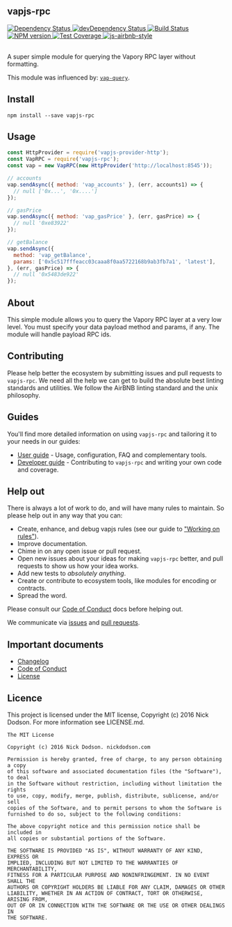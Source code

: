 ## vapjs-rpc

<div>
  <!-- Dependency Status -->
  <a href="https://david-dm.org/vapjs/vapjs-rpc">
    <img src="https://david-dm.org/vapjs/vapjs-rpc.svg"
    alt="Dependency Status" />
  </a>

  <!-- devDependency Status -->
  <a href="https://david-dm.org/vapjs/vapjs-rpc#info=devDependencies">
    <img src="https://david-dm.org/vapjs/vapjs-rpc/dev-status.svg" alt="devDependency Status" />
  </a>

  <!-- Build Status -->
  <a href="https://travis-ci.org/vapjs/vapjs-rpc">
    <img src="https://travis-ci.org/vapjs/vapjs-rpc.svg"
    alt="Build Status" />
  </a>

  <!-- NPM Version -->
  <a href="https://www.npmjs.org/package/vapjs-rpc">
    <img src="http://img.shields.io/npm/v/vapjs-rpc.svg"
    alt="NPM version" />
  </a>

  <!-- Test Coverage -->
  <a href="https://coveralls.io/r/vapjs/vapjs-rpc">
    <img src="https://coveralls.io/repos/github/vapjs/vapjs-rpc/badge.svg" alt="Test Coverage" />
  </a>

  <!-- Javascript Style -->
  <a href="http://airbnb.io/javascript/">
    <img src="https://img.shields.io/badge/code%20style-airbnb-brightgreen.svg" alt="js-airbnb-style" />
  </a>
</div>

<br />

A super simple module for querying the Vapory RPC layer without formatting.

This module was influenced by: [`vap-query`](https://github.com/vaporycojs/vap-query).

## Install

```
npm install --save vapjs-rpc
```

## Usage

```js
const HttpProvider = require('vapjs-provider-http');
const VapRPC = require('vapjs-rpc');
const vap = new VapRPC(new HttpProvider('http://localhost:8545'));

// accounts
vap.sendAsync({ method: 'vap_accounts' }, (err, accounts1) => {
  // null ['0x...', '0x....']
});

// gasPrice
vap.sendAsync({ method: 'vap_gasPrice' }, (err, gasPrice) => {
  // null '0xe83922'
});

// getBalance
vap.sendAsync({
  method: 'vap_getBalance',
  params: ['0x5c517fffeacc03caaa8f0aa5722168b9ab3fb7a1', 'latest'],
}, (err, gasPrice) => {
  // null '0x5483de922'
});
```

## About

This simple module allows you to query the Vapory RPC layer at a very low level. You must specify your data payload method and params, if any. The module will handle payload RPC ids.

## Contributing

Please help better the ecosystem by submitting issues and pull requests to `vapjs-rpc`. We need all the help we can get to build the absolute best linting standards and utilities. We follow the AirBNB linting standard and the unix philosophy.

## Guides

You'll find more detailed information on using `vapjs-rpc` and tailoring it to your needs in our guides:

- [User guide](docs/user-guide.md) - Usage, configuration, FAQ and complementary tools.
- [Developer guide](docs/developer-guide.md) - Contributing to `vapjs-rpc` and writing your own code and coverage.

## Help out

There is always a lot of work to do, and will have many rules to maintain. So please help out in any way that you can:

- Create, enhance, and debug vapjs rules (see our guide to ["Working on rules"](./github/CONTRIBUTING.md)).
- Improve documentation.
- Chime in on any open issue or pull request.
- Open new issues about your ideas for making `vapjs-rpc` better, and pull requests to show us how your idea works.
- Add new tests to *absolutely anything*.
- Create or contribute to ecosystem tools, like modules for encoding or contracts.
- Spread the word.

Please consult our [Code of Conduct](CODE_OF_CONDUCT.md) docs before helping out.

We communicate via [issues](https://github.com/vapjs/vapjs-rpc/issues) and [pull requests](https://github.com/vapjs/vapjs-rpc/pulls).

## Important documents

- [Changelog](CHANGELOG.md)
- [Code of Conduct](CODE_OF_CONDUCT.md)
- [License](https://raw.githubusercontent.com/vapjs/vapjs-rpc/master/LICENSE)

## Licence

This project is licensed under the MIT license, Copyright (c) 2016 Nick Dodson. For more information see LICENSE.md.

```
The MIT License

Copyright (c) 2016 Nick Dodson. nickdodson.com

Permission is hereby granted, free of charge, to any person obtaining a copy
of this software and associated documentation files (the "Software"), to deal
in the Software without restriction, including without limitation the rights
to use, copy, modify, merge, publish, distribute, sublicense, and/or sell
copies of the Software, and to permit persons to whom the Software is
furnished to do so, subject to the following conditions:

The above copyright notice and this permission notice shall be included in
all copies or substantial portions of the Software.

THE SOFTWARE IS PROVIDED "AS IS", WITHOUT WARRANTY OF ANY KIND, EXPRESS OR
IMPLIED, INCLUDING BUT NOT LIMITED TO THE WARRANTIES OF MERCHANTABILITY,
FITNESS FOR A PARTICULAR PURPOSE AND NONINFRINGEMENT. IN NO EVENT SHALL THE
AUTHORS OR COPYRIGHT HOLDERS BE LIABLE FOR ANY CLAIM, DAMAGES OR OTHER
LIABILITY, WHETHER IN AN ACTION OF CONTRACT, TORT OR OTHERWISE, ARISING FROM,
OUT OF OR IN CONNECTION WITH THE SOFTWARE OR THE USE OR OTHER DEALINGS IN
THE SOFTWARE.
```
